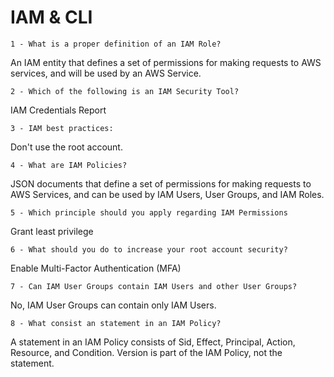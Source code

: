 # IAM & CLI

`1 - What is a proper definition of an IAM Role?`

An IAM entity that defines a set of permissions for making requests to AWS services, and will be used by an AWS Service.

`2 - Which of the following is an IAM Security Tool?`

IAM Credentials Report

`3 - IAM best practices:`

Don't use the root account.

`4 - What are IAM Policies?`

JSON documents that define a set of permissions for making requests to AWS Services, and can be used by IAM Users, User Groups, and IAM Roles.

`5 - Which principle should you apply regarding IAM Permissions`

Grant least privilege

`6 - What should you do to increase your root account security?`

Enable Multi-Factor Authentication (MFA)

`7 - Can IAM User Groups contain IAM Users and other User Groups?`

No, IAM User Groups can contain only IAM Users.

`8 - What consist an statement in an IAM Policy?`

A statement in an IAM Policy consists of Sid, Effect, Principal, Action, Resource, and Condition. Version is part of the IAM Policy, not the statement.
